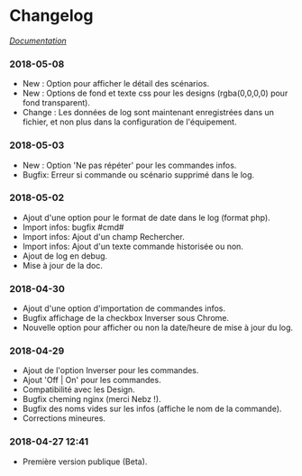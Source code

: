 # Changelog

*[Documentation](index.md)*

### 2018-05-08

  - New : Option pour afficher le détail des scénarios.
  - New : Options de fond et texte css pour les designs (rgba(0,0,0,0) pour fond transparent).
  - Change : Les données de log sont maintenant enregistrées dans un fichier, et non plus dans la configuration de l'équipement.

### 2018-05-03

  - New : Option 'Ne pas répéter' pour les commandes infos.
  - Bugfix: Erreur si commande ou scénario supprimé dans le log.

### 2018-05-02

  - Ajout d'une option pour le format de date dans le log (format php).
  - Import infos: bugfix #cmd#
  - Import infos: Ajout d'un champ Rechercher.
  - Import infos: Ajout d'un texte commande historisée ou non.
  - Ajout de log en debug.
  - Mise à jour de la doc.

### 2018-04-30

- Ajout d'une option d'importation de commandes infos.
- Bugfix affichage de la checkbox Inverser sous Chrome.
- Nouvelle option pour afficher ou non la date/heure de mise à jour du log.

### 2018-04-29

- Ajout de l'option Inverser pour les commandes.
- Ajout 'Off | On' pour les commandes.
- Compatibilité avec les Design.
- Bugfix cheming nginx (merci Nebz !).
- Bugfix des noms vides sur les infos (affiche le nom de la commande).
- Corrections mineures.

### 2018-04-27 12:41

- Première version publique (Beta).
